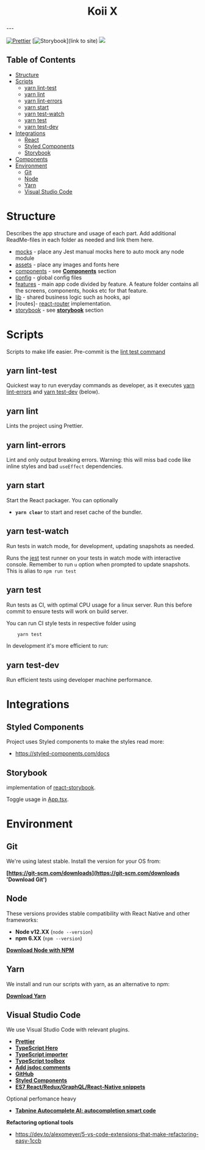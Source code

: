 <!-- language-all: javascript -->

<h1 align="center">
  Koii X
</h1>
---

[![Prettier](https://img.shields.io/badge/styled_with-prettier-ff69b4.svg)](https://github.com/prettier/prettier) [![Storybook](https://cdn.jsdelivr.net/gh/storybookjs/brand@master/badge/badge-storybook.svg)](link to site) [![](https://img.shields.io/badge/made%20by-koii-blue)](https://koii.network)

## Table of Contents

- [Structure](#structure)
- [Scripts](#scripts)
  - [yarn lint-test](#yarn-lint-test)
  - [yarn lint](#yarn-lint)
  - [yarn lint-errors](#yarn-lint-errors)
  - [yarn start](#yarn-start)
  - [yarn test-watch](#yarn-test-watch)
  - [yarn test](#yarn-test)
  - [yarn test-dev](#yarn-test-dev)
- [Integrations](#integrations)
  - [React](#react)
  - [Styled Components](#styled-components)
  - [Storybook](#storybook)
- [Components](#components)
- [Environment](#environment)
  - [Git](#git)
  - [Node](#node)
  - [Yarn](#yarn)
  - [Visual Studio Code](#visual-studio-code)

# Structure

Describes the app structure and usage of each part. Add additional ReadMe-files in each folder as needed and link them here.

- [mocks](./__mocks__) - place any Jest manual mocks here to auto mock any node module
- [assets](./assets) - place any images and fonts here
- [components](./components) - see **[Components](#Components)** section
- [config](./config) - global config files
- [features](./features) - main app code divided by feature. A feature folder contains all the screens, components, hooks etc for that feature.
- [lib](./lib) - shared business logic such as hooks, api
- [routes]- [react-router](https://reactrouter.com/web/guides/quick-start) implementation.
- [storybook](./storybook/index.js) - see **[storybook](#storybook)** section

# Scripts

Scripts to make life easier. Pre-commit is the [lint test command](#yarn-linttest)

<!-- ## yarn pod

Update and install iOS pods. Run after cloning or adding a native module.

## yarn pod-install

As above but with repo update if any pod is out of date, such when you update an NPM package with native modules. -->

## yarn lint-test

Quickest way to run everyday commands as developer, as it executes [yarn lint-errors](#yarn-lint-errors) and [yarn test-dev](#yarn-test-dev) (below).

## yarn lint

Lints the project using Prettier.

## yarn lint-errors

Lint and only output breaking errors. Warning: this will miss bad code like inline styles and bad `useEffect` dependencies.

## yarn start

Start the React packager. You can optionally

- **`yarn clear`** to start and reset cache of the bundler.

## yarn test-watch

Run tests in watch mode, for development, updating snapshots as needed.

Runs the [jest](https://github.com/facebook/jest) test runner on your tests in watch mode with interactive console. Remember to run `u` option when prompted to update snapshots. This is alias to `npm run test`

## yarn test

Run tests as CI, with optimal CPU usage for a linux server. Run this before commit to ensure tests will work on build server.

You can run CI style tests in respective folder using

```bash
    yarn test
```

In development it's more efficient to run:

## yarn test-dev

Run efficient tests using developer machine performance.

# Integrations

## Styled Components

Project uses Styled components to make the styles read more:

- https://styled-components.com/docs

## Storybook

implementation of [react-storybook](https://github.com/storybookjs/react).

Toggle usage in [App.tsx](./App.tsx).

# Environment

## Git

We're using latest stable. Install the version for your OS from:

**[https://git-scm.com/downloads](https://git-scm.com/downloads 'Download Git')**

## Node

These versions provides stable compatibility with React Native and other frameworks:

- **Node v12.XX** (`node --version`)
- **npm 6.XX** (`npm --version`)

**[Download Node with NPM](https://nodejs.org/download/release/v12.16.3/)**

## Yarn

We install and run our scripts with yarn, as an alternative to npm:

**[Download Yarn](https://yarnpkg.com/lang/en/docs/install/)**

## Visual Studio Code

We use Visual Studio Code with relevant plugins.

- **[Prettier](https://marketplace.visualstudio.com/items?itemName=esbenp.prettier-vscode)**
- **[TypeScript Hero](https://marketplace.visualstudio.com/items?itemName=rbbit.typescript-hero)**
- **[TypeScript importer](https://marketplace.visualstudio.com/items?itemName=pmneo.tsimporter)**
- **[TypeScript toolbox](https://marketplace.visualstudio.com/items?itemName=DSKWRK.vscode-generate-getter-setter)**
- **[Add jsdoc comments](https://marketplace.visualstudio.com/items?itemName=stevencl.addDocComments)**
- **[GitHub](https://marketplace.visualstudio.com/items?itemName=KnisterPeter.vscode-github)**
- **[Styled Components](https://marketplace.visualstudio.com/items?itemName=jpoissonnier.vscode-styled-components)**
- **[ES7 React/Redux/GraphQL/React-Native snippets](https://marketplace.visualstudio.com/items?itemName=dsznajder.es7-react-js-snippets)**

Optional perfomance heavy

- **[Tabnine Autocomplete AI: autocompletion smart code](https://marketplace.visualstudio.com/items?itemName=TabNine.tabnine-vscode)**

**Refactoring optional tools**

- https://dev.to/alexomeyer/5-vs-code-extensions-that-make-refactoring-easy-1ccb

